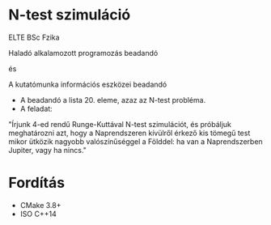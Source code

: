 # N-test szimuláció

ELTE BSc Fzika

Haladó alkalamozott programozás beadandó

és

A kutatómunka információs eszközei beadandó

- A beadandó a lista 20. eleme, azaz az N-test probléma.
- A feladat:

"Írjunk 4-ed rendű Runge-Kuttával N-test szimulációt, és próbáljuk meghatározni azt, hogy a
Naprendszeren kívülről érkező kis tömegű test mikor ütközik nagyobb valószínűséggel a Földdel: ha
van a Naprendszerben Jupiter, vagy ha nincs."

# Fordítás

- CMake 3.8+
- ISO C++14
